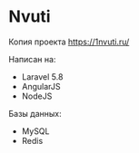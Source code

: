# Nvuti

Копия проекта https://1nvuti.ru/

<p>Написан на:</p>
   <ul>
        <li>Laravel 5.8</li>
        <li>AngularJS</li>
        <li>NodeJS</li>
   </ul>
<p>Базы данных:</p>
   <ul>
        <li>MySQL</li>
        <li>Redis</li>
   </ul>       
